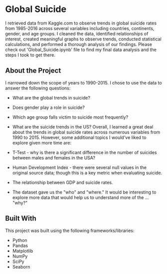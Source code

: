 # Global Suicide

I retrieved data from Kaggle.com to observe trends in global suicide rates from 1985-2016 across several variables including countries, continents, gender, and age groups. I cleaned the data, identified relationships of interest, created meaningful graphs to observe trends, conducted statistical calculations, and performed a thorough analysis of our findings. Please check out 'Global_Suicide.ipynb' file to find my final data analysis and the steps I took to get there. 


## About the Project
I narrowed down the scope of years to 1990-2015. I chose to use the data to answer the following questions:

- What are the global trends in suicide?
- Does gender play a role in suicide?
- Which age group falls victim to suicide most frequently?
- What are the suicide trends in the US?
Overall, I learned a great deal about the trends in global suicide rates across numerous variables from 1990 to 2015. However, some additional topics I would've liked to explore given more time are:

- T-Test - why is there a significant difference in the number of suicides between males and females in the USA?
- Human Development Index - there were several null values in the original source data; though this is a key metric when evaluating suicide.
- The relationship between GDP and suicide rates.
- The dataset gave us the "who" and "where." It would be interesting to explore more data that would help us to understand more of the ... "why?"

## Built With
This project was built using the following frameworks/libraries:

- Python
- Pandas
- Matplotlib
- NumPy
- SciPy
- Seaborn
